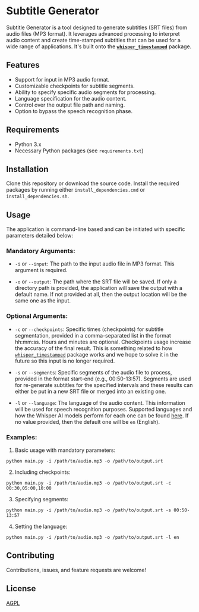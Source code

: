 # Subtitle Generator

Subtitle Generator is a tool designed to generate subtitles (SRT files) from audio files (MP3 format). It leverages advanced processing to interpret audio content and create time-stamped subtitles that can be used for a wide range of applications. It's built onto the **[`whisper_timestamped`](https://github.com/linto-ai/whisper-timestamped)** package.

## Features

- Support for input in MP3 audio format.
- Customizable checkpoints for subtitle segments.
- Ability to specify specific audio segments for processing.
- Language specification for the audio content.
- Control over the output file path and naming.
- Option to bypass the speech recognition phase.

## Requirements

- Python 3.x
- Necessary Python packages (see `requirements.txt`)

## Installation

Clone this repository or download the source code. Install the required packages by running either `install_dependencies.cmd` or `install_dependencies.sh`.

## Usage

The application is command-line based and can be initiated with specific parameters detailed below:

### Mandatory Arguments:

- `-i` or `--input`: The path to the input audio file in MP3 format. This argument is required.

- `-o` or `--output`: The path where the SRT file will be saved. If only a directory path is provided, the application will save the output with a default name. If not provided at all, then the output location will be the same one as the input.

### Optional Arguments:

- `-c` or `--checkpoints`: Specific times (checkpoints) for subtitle segmentation, provided in a comma-separated list in the format hh:mm:ss. Hours and minutes are optional. Checkpoints usage increase the accuracy of the final result. This is something related to how [`whisper_timestamped`](https://github.com/linto-ai/whisper-timestamped) package works and we hope to solve it in the future so this input is no longer required.

- `-s` or `--segments`: Specific segments of the audio file to process, provided in the format start-end (e.g., 00:50-13:57). Segments are used for re-generate subtitles for the specified intervals and these results can either be put in a new SRT file or merged into an existing one.

- `-l` or `--language`: The language of the audio content. This information will be used for speech recognition purposes. Supported languages and how the Whisper AI models perform for each one can be found [here](https://github.com/openai/whisper#available-models-and-languages). If no value provided, then the default one will be `en` (English).

### Examples:

1. Basic usage with mandatory parameters:

```
python main.py -i /path/to/audio.mp3 -o /path/to/output.srt
```

2. Including checkpoints:

```
python main.py -i /path/to/audio.mp3 -o /path/to/output.srt -c 00:30,05:00,10:00
```

3. Specifying segments:

```
python main.py -i /path/to/audio.mp3 -o /path/to/output.srt -s 00:50-13:57
```

4. Setting the language:

```
python main.py -i /path/to/audio.mp3 -o /path/to/output.srt -l en
```

## Contributing

Contributions, issues, and feature requests are welcome!

## License

[AGPL](https://www.gnu.org/licenses/agpl-3.0.en.html)
